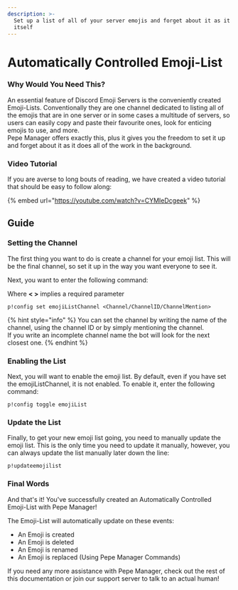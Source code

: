 ```yaml
---
description: >-
  Set up a list of all of your server emojis and forget about it as it updates
  itself
---
```


# Automatically Controlled Emoji-List

### Why Would You Need This?

An essential feature of Discord Emoji Servers is the conveniently created Emoji-Lists. Conventionally they are one channel dedicated to listing all of the emojis that are in one server or in some cases a multitude of servers, so users can easily copy and paste their favourite ones, look for enticing emojis to use, and more.   
Pepe Manager offers exactly this, plus it gives you the freedom to set it up and forget about it as it does all of the work in the background.

### Video Tutorial

If you are averse to long bouts of reading, we have created a video tutorial that should be easy to follow along:  


{% embed url="https://youtube.com/watch?v=CYMIeDcgeek" %}

## Guide

### Setting the Channel

The first thing you want to do is create a channel for your emoji list. This will be the final channel, so set it up in the way you want everyone to see it.

Next, you want to enter the following command:

Where **&lt; &gt;** implies a required parameter

```text
p!config set emojiListChannel <Channel/ChannelID/ChannelMention>
```

{% hint style="info" %}
You can set the channel by writing the name of the channel, using the channel ID or by simply mentioning the channel.  
If you write an incomplete channel name the bot will look for the next closest one.
{% endhint %}

### Enabling the List

Next, you will want to enable the emoji list. By default, even if you have set the emojiListChannel, it is not enabled. To enable it, enter the following command:

```text
p!config toggle emojiList
```

### Update the List

Finally, to get your new emoji list going, you need to manually update the emoji list. This is the only time you need to update it manually, however, you can always update the list manually later down the line:

```text
p!updateemojilist
```

### Final Words

And that's it! You've successfully created an Automatically Controlled Emoji-List with Pepe Manager!

The Emoji-List will automatically update on these events:

* An Emoji is created
* An Emoji is deleted
* An Emoji is renamed
* An Emoji is replaced \(Using Pepe Manager Commands\)

If you need any more assistance with Pepe Manager, check out the rest of this documentation or join our support server to talk to an actual human!



### 

